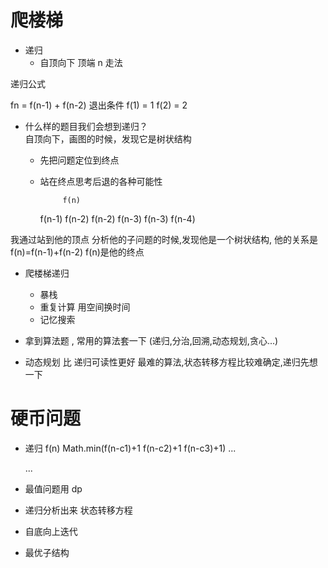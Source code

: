 # 爬楼梯

- 递归
    - 自顶向下 顶端 n 走法 

递归公式

fn = f(n-1) + f(n-2)
退出条件
f(1) = 1
f(2) = 2


- 什么样的题目我们会想到递归？  
    自顶向下，画图的时候，发现它是树状结构
    - 先把问题定位到终点
    - 站在终点思考后退的各种可能性

               f(n)
        f(n-1)      f(n-2)
    f(n-2) f(n-3) f(n-3) f(n-4)    

我通过站到他的顶点 分析他的子问题的时候,发现他是一个树状结构, 他的关系是 f(n)=f(n-1)+f(n-2) f(n)是他的终点


- 爬楼梯递归
    - 暴栈
    - 重复计算  用空间换时间
    - 记忆搜索

- 拿到算法题 , 常用的算法套一下 (递归,分治,回溯,动态规划,贪心...)    




- 动态规划 比 递归可读性更好
  最难的算法,状态转移方程比较难确定,递归先想一下


 # 硬币问题 


 - 递归
                     f(n)
        Math.min(f(n-c1)+1   f(n-c2)+1  f(n-c3)+1)   ...  
     
   ...
  

- 最值问题用 dp
- 递归分析出来 状态转移方程   
- 自底向上迭代
- 最优子结构

